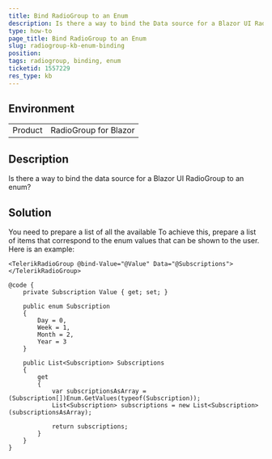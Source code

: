```yaml
---
title: Bind RadioGroup to an Enum
description: Is there a way to bind the Data source for a Blazor UI RadioGroup to an Enum?
type: how-to
page_title: Bind RadioGroup to an Enum
slug: radiogroup-kb-enum-binding
position: 
tags: radiogroup, binding, enum
ticketid: 1557229
res_type: kb
---
```


## Environment

<table>
    <tbody>
        <tr>
            <td>Product</td>
            <td>RadioGroup for Blazor</td>
        </tr>
    </tbody>
</table>

## Description

Is there a way to bind the data source for a Blazor UI RadioGroup to an enum?

## Solution
You need to prepare a list of all the available 
To achieve this, prepare a list of items that correspond to the enum values that can be shown to the user. Here is an example:

````CSHTML
<TelerikRadioGroup @bind-Value="@Value" Data="@Subscriptions"></TelerikRadioGroup>

@code {
    private Subscription Value { get; set; }

    public enum Subscription
    {
        Day = 0,
        Week = 1,
        Month = 2,
        Year = 3
    }

    public List<Subscription> Subscriptions
    {
        get
        {
            var subscriptionsAsArray = (Subscription[])Enum.GetValues(typeof(Subscription));
            List<Subscription> subscriptions = new List<Subscription>(subscriptionsAsArray);

            return subscriptions;
        }
    }
}
````